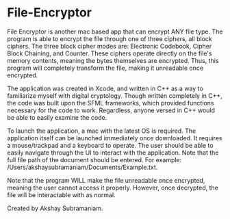 # File-Encryptor
File Encryptor is another mac based app that can encrypt ANY file type. The program is able to encrypt the file through one of three 
ciphers, all block ciphers. The three block cipher modes are: Electronic Codebook, Cipher Block Chaining, and Counter. These 
ciphers operate directly on the file's memory contents, meaning the bytes themselves are encrypted. Thus, this program will 
completely transform the file, making it unreadable once encrypted.

The application was created in Xcode, and written in C++ as a way to familiarize myself with digital cryptology. 
Though written completely in C++, the code was built upon the SFML frameworks, which provided functions 
necessary for the code to work. Regardless, anyone versed in C++ would be able to easily examine the code.

To launch the application, a mac with the latest OS is required. 
The application itself can be launched immediately once downloaded. 
It requires a mouse/trackpad and a keyboard to operate. 
The user should be able to easily navigate through the UI to interact with the application. 
Note that the full file path of the document should be entered. For example: /Users/akshaysubramaniam/Documents/Example.txt.

Note that the program WILL make the file unreadable once encrypted, meaning the user cannot access it properly. However, once 
decrypted, the file will be interactable with as normal.

Created by Akshay Subramaniam.
